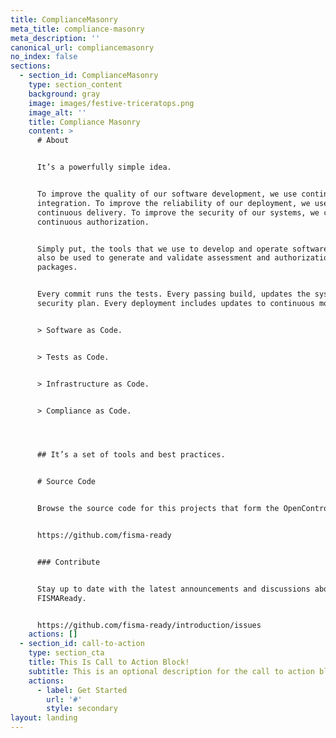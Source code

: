 ```yaml
---
title: ComplianceMasonry
meta_title: compliance-masonry
meta_description: ''
canonical_url: compliancemasonry
no_index: false
sections:
  - section_id: ComplianceMasonry
    type: section_content
    background: gray
    image: images/festive-triceratops.png
    image_alt: ''
    title: Compliance Masonry
    content: >
      # About


      It’s a powerfully simple idea.


      To improve the quality of our software development, we use continuous
      integration. To improve the reliability of our deployment, we use
      continuous delivery. To improve the security of our systems, we can use
      continuous authorization.


      Simply put, the tools that we use to develop and operate software, should
      also be used to generate and validate assessment and authorization
      packages.


      Every commit runs the tests. Every passing build, updates the system
      security plan. Every deployment includes updates to continuous monitoring.


      > Software as Code.


      > Tests as Code.


      > Infrastructure as Code.


      > Compliance as Code.




      ## It’s a set of tools and best practices.


      # Source Code


      Browse the source code for this projects that form the OpenControl.


      https://github.com/fisma-ready


      ### Contribute


      Stay up to date with the latest announcements and discussions about 
      FISMAReady.


      https://github.com/fisma-ready/introduction/issues
    actions: []
  - section_id: call-to-action
    type: section_cta
    title: This Is Call to Action Block!
    subtitle: This is an optional description for the call to action block.
    actions:
      - label: Get Started
        url: '#'
        style: secondary
layout: landing
---
```

